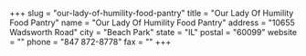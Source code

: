 +++
slug = "our-lady-of-humility-food-pantry"
title = "Our Lady Of Humility Food Pantry"
name = "Our Lady Of Humility Food Pantry"
address = "10655 Wadsworth Road"
city = "Beach Park"
state = "IL"
postal = "60099"
website = ""
phone = "847 872-8778"
fax = ""
+++
